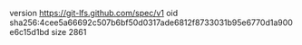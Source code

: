 version https://git-lfs.github.com/spec/v1
oid sha256:4cee5a66692c507b6bf50d0317ade6812f8733031b95e6770d1a900e6c15d1bd
size 2861
